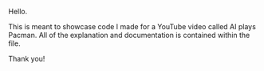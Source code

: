 Hello. 

This is meant to showcase code I made for a YouTube video called AI plays Pacman. All of the explanation and documentation is contained within the file.

Thank you!
